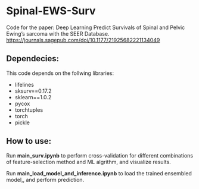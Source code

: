 # Spinal-EWS-Surv
 Code for the paper: Deep Learning Predict Survivals of Spinal and Pelvic Ewing’s sarcoma with the SEER Database.
 https://journals.sagepub.com/doi/10.1177/21925682221134049
 
## Dependecies:
 This code depends on the follwing libraries:
 * lifelines
 * sksurv==0.17.2
 * sklearn==1.0.2
 * pycox
 * torchtuples
 * torch
 * pickle
 
## How to use:
 Run **main_surv.ipynb** to perform cross-validation for different combinations of feature-selection method and ML algrithm, and visualize results.
 
 Run **main_load_model_and_inference.ipynb** to load the trained ensembled model,, and perform prediction.

```python

```
